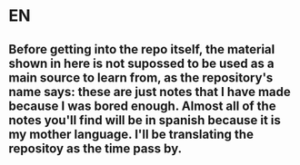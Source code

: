 # EN
## Before getting into the repo itself, the material shown in here is not supossed to be used as a main source to learn from, as the repository's name says: these are just notes that I have made because I was bored enough. Almost all of the notes you'll find will be in spanish because it is my mother language. I'll be translating the repositoy as the time pass by.
